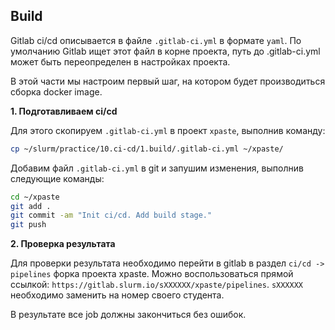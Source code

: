 ## Build
Gitlab ci/cd описывается в файле `.gitlab-ci.yml` в формате `yaml`. По умолчанию Gitlab ищет этот файл в корне проекта, путь до .gitlab-ci.yml может быть переопределен в настройках проекта.

В этой части мы настроим первый шаг, на котором будет производиться сборка docker image.

**1. Подготавливаем ci/cd**

Для этого скопируем `.gitlab-ci.yml` в проект `xpaste`, выполнив команду:

```bash
cp ~/slurm/practice/10.ci-cd/1.build/.gitlab-ci.yml ~/xpaste/
```
Добавим файл `.gitlab-ci.yml` в git и запушим изменения, выполнив следующие команды:

```bash
cd ~/xpaste
git add .
git commit -am "Init ci/cd. Add build stage."
git push
```

**2. Проверка результата**

Для проверки результата необходимо перейти в gitlab в раздел `ci/cd -> pipelines` форка проекта xpaste. 
Можно воспользоваться прямой ссылкой: `https://gitlab.slurm.io/sXXXXXX/xpaste/pipelines`. `sXXXXXX` необходимо заменить на номер своего студента.

В результате все job должны закончиться без ошибок.
